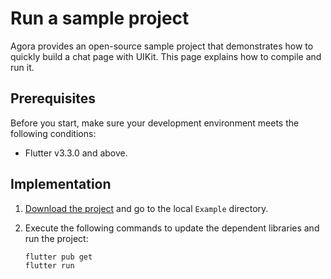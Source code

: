 # Run a sample project

Agora provides an open-source sample project that demonstrates how to quickly build a chat page with UIKit. This page explains how to compile and run it.

## Prerequisites

Before you start, make sure your development environment meets the following conditions:

- Flutter v3.3.0 and above.

## Implementation

1. [Download the project](https://github.com/easemob/chatuikit-flutter) and go to the local `Example` directory.

1. Execute the following commands to update the dependent libraries and run the project:

   ```
   flutter pub get
   flutter run
   ```